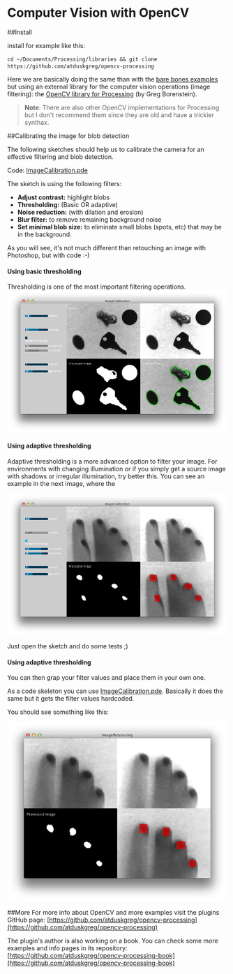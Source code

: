 
Computer Vision with OpenCV
======

##Install  

install for example like this:  

    cd ~/Documents/Processing/libraries && git clone https://github.com/atduskgreg/opencv-processing


Here we are basically doing the same than with the [bare bones examples](https://github.com/FH-Potsdam/2014-2015-WiSe-15PP-PW-DIY-Moultitouch/blob/master/bare-bones-cv) but using an external library for the computer vision operations (image filtering): the [OpenCV library for Processing](https://github.com/atduskgreg/opencv-processing) (by Greg Borenstein).

> __Note__: There are also other OpenCV implementations for Processing but I don't recommend them since they are old and have a trickier synthax.


##Calibrating the image for blob detection

The following sketches should help us to calibrate the camera for an effective filtering and blob detection.

Code: [ImageCalibration.pde](https://github.com/FH-Potsdam/2014-2015-WiSe-15PP-PW-DIY-Moultitouch/blob/master/open-cv/ImageCalibration/ImageCalibration.pde)

The sketch is using the following filters:

- __Adjust contrast:__ highlight blobs
- __Thresholding:__ (Basic OR adaptive)
- __Noise reduction:__ (with dilation and erosion)
- __Blur filter:__ to remove remaining background noise
- __Set minimal blob size:__ to eliminate small blobs (spots, etc) that may be in the background.

As you will see, it's not much different than retouching an image with Photoshop, but with code :-)

#### Using basic thresholding

Thresholding is one of the most important filtering operations.
![](ImageCalibration/screenshots/screenshot.png)

#### Using adaptive thresholding
Adaptive thresholding is a more advanced option to filter your image. For environments with changing illumination or if you simply get a source image with shadows or irregular illumination, try better this. You can see an example in the next image, where the 

![](ImageCalibration/screenshots/screenshot2.png)

Just open the sketch and do some tests ;)

#### Using adaptive thresholding

You can then grap your filter values and place them in your own one. 

As a code skeleton you can use [ImageCalibration.pde](https://github.com/FH-Potsdam/2014-2015-WiSe-15PP-PW-DIY-Moultitouch/blob/master/open-cv/ImageProcessing/ImageProcessing.pde). Basically it does the same but it gets the filter values hardcoded.

You should see something like this:

![](ImageProcessing/screenshots/screenshot.png)

##More
For more info about OpenCV and more examples visit the plugins GitHub page:
[https://github.com/atduskgreg/opencv-processing](https://github.com/atduskgreg/opencv-processing)

The plugin's author is also working on a book. You can check some more examples and info pages in its repository:
[https://github.com/atduskgreg/opencv-processing-book](https://github.com/atduskgreg/opencv-processing-book)

